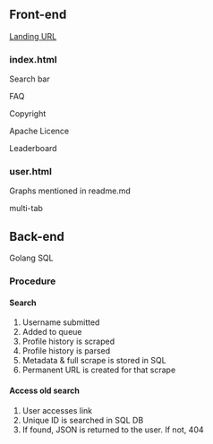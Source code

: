 ## Front-end
[Landing URL](https://reddit.invokedata.org)

### index.html
Search bar

FAQ

Copyright

Apache Licence

Leaderboard

### user.html
Graphs mentioned in readme.md

multi-tab

## Back-end
Golang
SQL

### Procedure
#### Search
1. Username submitted
2. Added to queue
3. Profile history is scraped
4. Profile history is parsed
5. Metadata & full scrape is stored in SQL
6. Permanent URL is created for that scrape

#### Access old search
1. User accesses link
2. Unique ID is searched in SQL DB
3. If found, JSON is returned to the user. If not, 404
